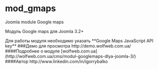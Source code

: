 # mod_gmaps
Joomla module Google maps
<p>Модуль Google maps для Joomla 3.2+</p>
Для работы модуля необходимо указать **Google Maps JavaScript API key**
###Демо
для просмотра http://demo.wolfweb.com.ua/
####Подробнее о модуле 
[wolfweb.com.ua](http://wolfweb.com.ua/cms/modul-googlemaps-dlya-joomla-3/)
####Автор
http://www.linkedin.com/in/igorrybalko
